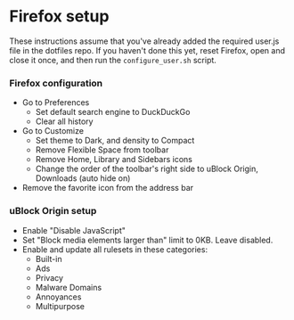 # Firefox setup
These instructions assume that you've already added the required user.js file in the dotfiles repo. If you haven't done this yet, reset Firefox, open and close it once, and then run the `configure_user.sh` script.

### Firefox configuration
- Go to Preferences
  - Set default search engine to DuckDuckGo
  - Clear all history
- Go to Customize
  - Set theme to Dark, and density to Compact
  - Remove Flexible Space from toolbar
  - Remove Home, Library and Sidebars icons
  - Change the order of the toolbar's right side to uBlock Origin, Downloads (auto hide on)
- Remove the favorite icon from the address bar

### uBlock Origin setup
- Enable "Disable JavaScript"
- Set "Block media elements larger than" limit to 0KB. Leave disabled.
- Enable and update all rulesets in these categories:
  - Built-in
  - Ads
  - Privacy
  - Malware Domains
  - Annoyances
  - Multipurpose

